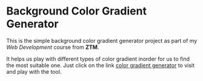 # Background Color Gradient Generator

This is the simple background color gradient generator project as part of my _Web Development_ course from **ZTM**.

It helps us play with different types of color gradient inorder for us to find the most suitable one. Just click on the link [color gradient generator](https://vignesh-jayaram.github.io/background-generator/) to visit and play with the tool.
